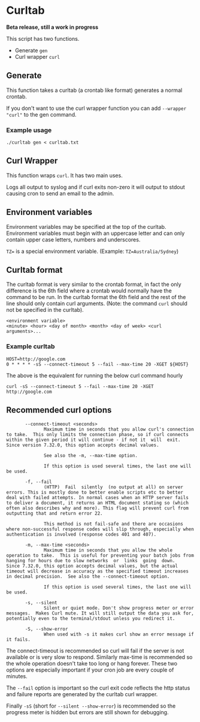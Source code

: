 # Curltab

**Beta release, still a work in progress**

This script has two functions.

* Generate `gen`
* Curl wrapper `curl`

## Generate

This function takes a curltab (a crontab like format) generates a normal crontab.

If you don't want to use the curl wrapper function you can add `--wrapper "curl"` to the gen command.

### Example usage

```
./curltab gen < curltab.txt
```

## Curl Wrapper

This function wraps `curl`. It has two main uses.

Logs all output to syslog and if curl exits non-zero it will output to stdout causing cron to send an email to the admin.

## Environment variables

Environment variables may be specified at the top of the curltab. Environment variables must begin with an uppercase letter and can only contain upper case letters, numbers and underscores.

`TZ=` is a special environment variable. (Example: `TZ=Australia/Sydney`)

## Curltab format

The curltab format is very similar to the crontab format, in fact the only difference is the 6th field where a crontab would normally have the command to be run. In the curltab format the 6th field and the rest of the line should only contain curl arguments. (Note: the command `curl` should not be specified in the curltab).

```
<environment variable>
<minute> <hour> <day of month> <month> <day of week> <curl arguments>...
```

### Example curltab

```
HOST=http://google.com
0 * * * * -sS --connect-timeout 5 --fail --max-time 20 -XGET ${HOST}
```

The above is the equivalent for running the below curl command hourly

```
curl -sS --connect-timeout 5 --fail --max-time 20 -XGET http://google.com
```

## Recommended curl options

```
       --connect-timeout <seconds>
              Maximum time in seconds that you allow curl's connection to take.  This only limits the connection phase, so if curl connects within the given period it will continue - if not it  will  exit. Since version 7.32.0, this option accepts decimal values.

              See also the -m, --max-time option.

              If this option is used several times, the last one will be used.

       -f, --fail
              (HTTP)  Fail  silently  (no output at all) on server errors. This is mostly done to better enable scripts etc to better deal with failed attempts. In normal cases when an HTTP server fails to deliver a document, it returns an HTML document stating so (which often also describes why and more). This flag will prevent curl from outputting that and return error 22.

              This method is not fail-safe and there are occasions where non-successful response codes will slip through, especially when authentication is involved (response codes 401 and 407).

       -m, --max-time <seconds>
              Maximum time in seconds that you allow the whole operation to take.  This is useful for preventing your batch jobs from hanging for hours due to slow networks  or  links  going  down.   Since 7.32.0, this option accepts decimal values, but the actual timeout will decrease in accuracy as the specified timeout increases in decimal precision.  See also the --connect-timeout option.

              If this option is used several times, the last one will be used.

       -s, --silent
              Silent or quiet mode. Don't show progress meter or error messages.  Makes Curl mute. It will still output the data you ask for, potentially even to the terminal/stdout unless you redirect it.

       -S, --show-error
              When used with -s it makes curl show an error message if it fails.
```

The connect-timeout is recommended so curl will fail if the server is not available or is very slow to respond. Similarly max-time is recommended so the whole operation doesn't take too long or hang forever. These two options are especially important if your cron job are every couple of minutes.

The `--fail` option is important so the curl exit code reflects the http status and failure reports are generated by the curltab curl wrapper.

Finally `-sS` (short for `--silent --show-error`) is recommended so the progress meter is hidden but errors are still shown for debugging.
